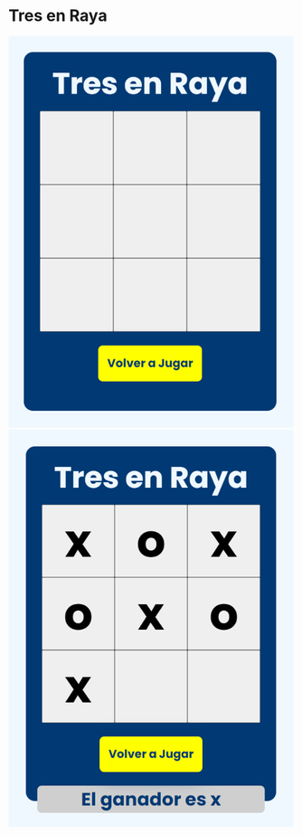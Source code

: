 # Tres en Raya

<img src='./Captura de pantalla 2023-08-24 164327.png'>
<img src='./Captura de pantalla 2023-08-24 164357.png'>